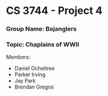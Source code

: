 # CS 3744 - Project 4
### Group Name: Bojanglers
### Topic: Chaplains of WWII
Members:
- Daniel Ocheltree
- Parker Irving
- Jay Park
- Brendan Gregos